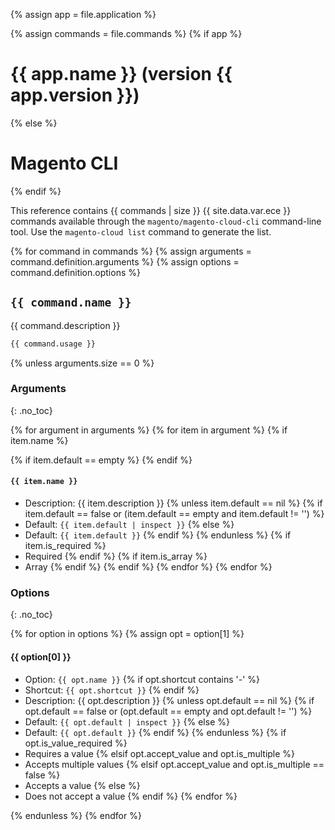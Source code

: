 {% assign app = file.application %}

{% assign commands = file.commands %}
{% if app %}
# {{ app.name }} (version {{ app.version }})
{% else %}
# Magento CLI
{% endif %}

This reference contains {{ commands | size }} {{ site.data.var.ece }} commands available through the `magento/magento-cloud-cli` command-line tool. Use the `magento-cloud list` command to generate the list.

{% for command in commands %}
  {% assign arguments = command.definition.arguments %}
  {% assign options = command.definition.options %}

## `{{ command.name }}`

{{ command.description }}

```bash
{{ command.usage }}
```

  {% unless arguments.size == 0 %}

### Arguments
{: .no_toc}

  {% for argument in arguments %}
  {% for item in argument %}
  {% if item.name %}
  
  {% if item.default == empty %}
  {% endif %}

#### `{{ item.name }}`

- Description: {{ item.description }}
{% unless item.default == nil %}
  {% if item.default == false or (item.default == empty and item.default != '') %}
- Default: `{{ item.default | inspect }}`
  {% else %}
- Default: `{{ item.default }}`
  {% endif %}
{% endunless %}
  {% if item.is_required %}
- Required
  {% endif %}
  {% if item.is_array %}
- Array
  {% endif %}
  {% endif %}
  {% endfor %}
  {% endfor %}

### Options
{: .no_toc}

 {% for option in options %}
 {% assign opt = option[1] %}
#### {{ option[0] }}

- Option: `{{ opt.name }}`
{% if opt.shortcut contains '-' %}
- Shortcut: `{{ opt.shortcut }}`
{% endif %}
- Description: {{ opt.description }}
{% unless opt.default == nil %}
  {% if opt.default == false or (opt.default == empty and opt.default != '') %}
- Default: `{{ opt.default | inspect }}`
  {% else %}
- Default: `{{ opt.default }}`
  {% endif %}
{% endunless %}
{% if opt.is_value_required %}
- Requires a value
{% elsif opt.accept_value and opt.is_multiple %}
- Accepts multiple values
{% elsif opt.accept_value and opt.is_multiple == false %}
- Accepts a value
{% else %}
- Does not accept a value
{% endif %}
{% endfor %}

{% endunless %}
{% endfor %}